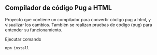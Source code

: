 ## Compilador de código Pug a HTML

Proyecto que contiene un compilador para convertir código pug a html, y visualizar los cambios. También se realizan pruebas de código (pug) para entender su funcionamiento.

Ejecutar comando

````
npm install
````
